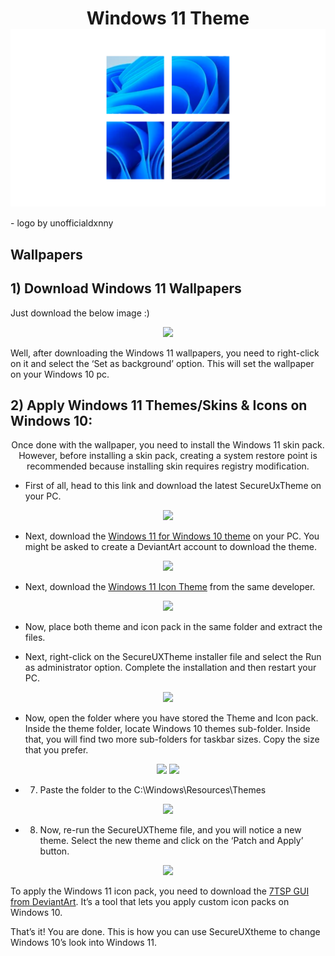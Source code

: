 <h1 align="center">Windows 11 Theme <img src="11.png" align="center"></h1>
- logo by unofficialdxnny


## Wallpapers

## 1) Download Windows 11 Wallpapers
Just download the below image :)
<p align="center">
<img src="https://techviral.net/wp-content/uploads/2021/06/New-Wallpapers-1.jpg">

  Well, after downloading the Windows 11 wallpapers, you need to right-click on it and select the ‘Set as background’ option. This will set the wallpaper on your Windows 10 pc.
  
</p>


## 2) Apply Windows 11 Themes/Skins & Icons on Windows 10:

<p align="center">
  Once done with the wallpaper, you need to install the Windows 11 skin pack. However, before installing a skin pack, creating a system restore point is recommended because installing skin requires registry modification.
  </p>
  
  
  -  First of all, head to this link and download the latest SecureUxTheme on your PC.

<p align="center">
  <img src="https://techviral.net/wp-content/uploads/2021/07/Windows-10-customization-1.jpg"
       </p>
  
 - Next, download the <a href="https://www.deviantart.com/niivu/art/Windows-11-for-Windows-10-882819383">Windows 11 for Windows 10 theme</a> on your PC. You might be asked to create a DeviantArt account to download the theme.
  
 
<p align="center">
  <img src="https://techviral.net/wp-content/uploads/2021/07/Windows-10-customization-2.jpg"
       </p>
  
  
- Next, download the <a href="https://www.deviantart.com/niivu/art/Windows-11-Icon-Theme-874289797">Windows 11 Icon Theme</a> from the same developer.
<p align="center">
  <img src="https://techviral.net/wp-content/uploads/2021/07/Windows-10-customization-3.jpg">
</p>

- Now, place both theme and icon pack in the same folder and extract the files.


- Next, right-click on the SecureUXTheme installer file and select the Run as administrator option. Complete the installation and then restart your PC.  
<p align="center">
  <img src="https://techviral.net/wp-content/uploads/2021/07/Windows-10-customization-4.jpg">
</p>

- Now, open the folder where you have stored the Theme and Icon pack. Inside the theme folder, locate Windows 10 themes sub-folder. Inside that, you will find two more sub-folders for taskbar sizes. Copy the size that you prefer.

<p align="center">
  <img src="https://techviral.net/wp-content/uploads/2021/07/Windows-10-customization-5.jpg">
    <img src="https://techviral.net/wp-content/uploads/2021/07/Windows-10-customization-6.jpg">

</p>

- 7. Paste the folder to the C:\Windows\Resources\Themes

<p align="center">
  <img src="https://techviral.net/wp-content/uploads/2021/07/Windows-10-customization-7.jpg">
</p>

- 8. Now, re-run the SecureUXTheme file, and you will notice a new theme. Select the new theme and click on the ‘Patch and Apply’ button.

<p align="center">
  <img src="https://techviral.net/wp-content/uploads/2021/07/Windows-10-customization-8.png">
 </p>
 
 
 
 To apply the Windows 11 icon pack, you need to download the <a href="https://www.deviantart.com/devillnside/art/7TSP-GUI-2019-Edition-804769422">7TSP GUI from DeviantArt</a>. It’s a tool that lets you apply custom icon packs on Windows 10.

That’s it! You are done. This is how you can use SecureUXtheme to change Windows 10’s look into Windows 11.
